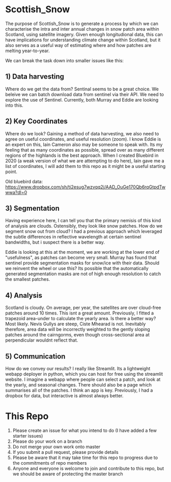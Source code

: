 # Scottish_Snow

The purpose of Scottish_Snow is to generate a process by which we can characterise the intra and inter annual changes in snow patch area within Scotland, using satellite imagery. Given enough longitudional data, this can have implications for understanding climate change within Scotland, but it also serves as a useful way of estimating where and how patches are melting year-to-year.

We can break the task down into smaller issues like this:

## 1) Data harvesting

Where do we get the data from? Sentinal seems to be a great choice. We beleive we can batch download data from sentinel via their API. We need to explore the use of Sentinel. Currently, both Murray and Eddie are looking into this.

## 2) Key Coordinates

Where do we look? Gaining a method of data harvesting, we also need to agree on useful coordinates, and useful resolution (zoom). I know Eddie is an expert on this, Iain Cameron also may be someone to speak with. Its my feeling that as many coordinates as possible, spread over as many different regions of the highlands is the best approach. When I created Bluebird in 2020 (a weak version of what we are attempting to do here), Iain gave me a list of coordinates, I will add them to this repo as it might be a useful starting point.

Old bluebird data:
https://www.dropbox.com/sh/ti2esug7wzvqq2j/AAD_OuGe170Qb6rqGtpdTwwwa?dl=0

## 3) Segmentation

Having experience here, I can tell you that the primary nemisis of this kind of analysis are clouds. Ostensibly, they look like snow patches. How do we segment snow out from cloud? I had a previous approach which leveraged the subtle differences in reflective wavelength at certain sentinel bandwidths, but i suspect there is a better way. 

Eddie is looking at this at the moment, we are working at the lower end of "usefulness", as patches can become very small. Murray has found that sentinel provide segmentation masks for snow/ice with their data. Should we reinvent the wheel or use this? Its possible that the automatically generated segmentation masks are not of high enough resolution to catch the smallest patches.

## 4) Analysis

Scotland is cloudy. On average, per year, the satellites are over cloud-free patches around 10 times. This isnt a great amount. Previously, I fitted a trapezoid area-under to calculate the yearly area. Is there a better way? Most likely. Nevis Gullys are steep, Ciste Mhearad is not. Inevitably therefore, area data will be incorrectly weighted to the gently sloping patches around the cairngorms, even though cross-sectional area at perpendicular wouldnt reflect that.

## 5) Communication

How do we convey our results? I really like Streamlit. Its a lightweight webapp deployer in python, which you can host for free using the streamlit website. I imagine a webapp where people can select a patch, and look at the yearly, and seasonal changes. There should also be a page which summarises all of the patches. I think an app is key. Previously, I had a dropbox for data, but interactive is almost always better.

# This Repo

1) Please create an issue for what you intend to do (I have added a few starter issues)
2) Please do your work on a branch
3) Do not merge your own work onto master
4) If you submit a pull request, please provide details
5) Please be aware that it may take time for this repo to progress due to the commitments of repo members
6) Anyone and everyone is welcome to join and contribute to this repo, but we should be aware of protecting the master branch
